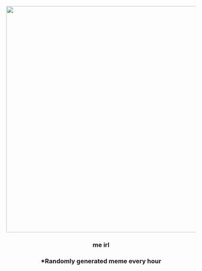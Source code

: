 <p align="center">
        <img src="https://i.redd.it/lcg9k5u5bvu81.jpg" width="600" height="600">
        </p>
        <h3 align="center">me irl</h3>
        <h3 align="center">*Randomly generated meme every hour</h3>
    